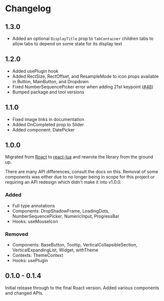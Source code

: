 # Changelog

## 1.3.0
- Added an optional `DisplayTitle` prop to `TabContainer` children tabs to allow tabs to depend on some state for its display text

## 1.2.0

-   Added usePlugin hook
-   Added RectSize, RectOffset, and ResampleMode to icon props available in Button, MainButton, and Dropdown
-   Fixed NumberSequencePicker error when adding 21st keypoint ([#48](https://github.com/sircfenner/StudioComponents/issues/48))
-   Bumped package and tool versions

## 1.1.0

-   Fixed image links in documentation
-   Added OnCompleted prop to Slider
-   Added component: DatePicker

## 1.0.0

Migrated from [Roact](https://github.com/Roblox/roact) to [react-lua](https://github.com/jsdotlua/react-lua)
and rewrote the library from the ground up.

There are many API differences; consult the docs on this. Removal of some components was either due
to no longer being in scope for this project or requiring an API redesign which didn't make it
into v1.0.0.

### Added

-   Full type annotations
-   Components: DropShadowFrame, LoadingDots, NumberSequencePicker, NumericInput, ProgressBar
-   Hooks: useMouseIcon

### Removed

-   Components: BaseButton, Tooltip, VerticalCollapsibleSection, VerticalExpandingList, Widget, withTheme
-   Contexts: ThemeContext
-   Hooks: usePlugin

## 0.1.0 - 0.1.4

Initial release through to the final Roact version. Added various components and changed APIs.

